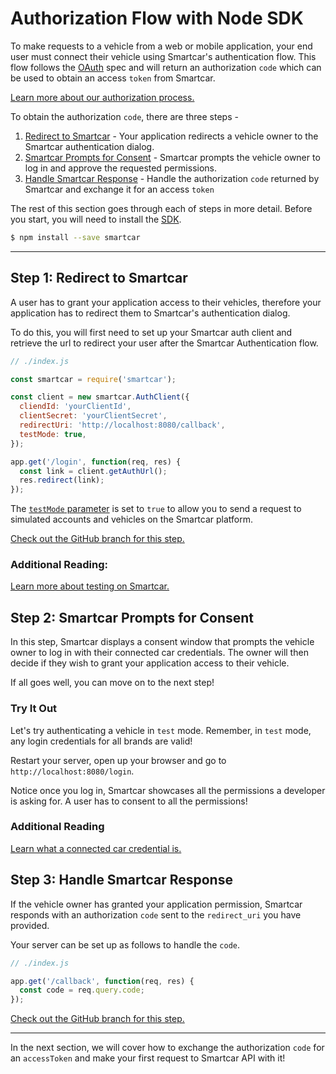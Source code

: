 # Authorization Flow with Node SDK

To make requests to a vehicle from a web or mobile application, your end user must connect their vehicle using Smartcar's authentication flow. This flow follows the [OAuth](https://oauth.net/2/) spec and will return an authorization `code` which can be used to obtain an access `token` from Smartcar.

[Learn more about our authorization process.](https://smartcar.com/docs?language=Python#authentication)

To obtain the authorization `code`, there are three steps -
1. [Redirect to Smartcar]() - Your application redirects a vehicle owner to the Smartcar authentication dialog.
2. [Smartcar Prompts for Consent]() - Smartcar prompts the vehicle owner to log in and approve the requested permissions.
3. [Handle Smartcar Response]() - Handle the authorization `code` returned by Smartcar and exchange it for an access `token`

The rest of this section goes through each of steps in more detail. Before you start, you will need to install the [SDK](https://github.com/smartcar/node-sdk).

```bash
$ npm install --save smartcar
```

***

## Step 1: Redirect to Smartcar
A user has to grant your application access to their vehicles, therefore your application has to redirect them to Smartcar's authentication dialog.

To do this, you will first need to set up your Smartcar auth client and retrieve the url to redirect your user after the Smartcar Authentication flow.

```javascript
// ./index.js

const smartcar = require('smartcar');

const client = new smartcar.AuthClient({
  cliendId: 'yourClientId',
  clientSecret: 'yourClientSecret',
  redirectUri: 'http://localhost:8080/callback',
  testMode: true,
});

app.get('/login', function(req, res) {
  const link = client.getAuthUrl();
  res.redirect(link);
});
```

The [`testMode` parameter](https://www.smartcar.com) is set to `true` to allow you to send a request to simulated accounts and vehicles on the Smartcar platform.

[Check out the GitHub branch for this step.]()

### Additional Reading:
[Learn more about testing on Smartcar.]()

## Step 2: Smartcar Prompts for Consent

In this step, Smartcar displays a consent window that prompts the vehicle owner to log in with their connected car credentials. The owner will then decide if they wish to grant your application access to their vehicle.

If all goes well, you can move on to the next step!

### Try It Out
Let's try authenticating a vehicle in `test` mode. Remember, in `test` mode, any login credentials for all brands are valid!

Restart your server, open up your browser and go to `http://localhost:8080/login`.

Notice once you log in, Smartcar showcases all the permissions a developer is asking for. A user has to consent to all the permissions!

### Additional Reading
[Learn what a connected car credential is.](https://smartcar.com)

## Step 3: Handle Smartcar Response
If the vehicle owner has granted your application permission, Smartcar responds with an authorization `code` sent to the `redirect_uri` you have provided.

Your server can be set up as follows to handle the `code`.
```javascript
// ./index.js

app.get('/callback', function(req, res) {
  const code = req.query.code;
});
```

[Check out the GitHub branch for this step.]()

***

In the next section, we will cover how to exchange the authorization `code` for an `accessToken` and make your first request to Smartcar API with it!
